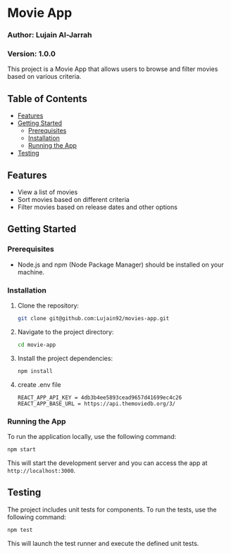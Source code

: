 # Movie App

### Author: Lujain Al-Jarrah

### Version: 1.0.0

This project is a Movie App that allows users to browse and filter movies based on various criteria.

## Table of Contents

- [Features](#features)
- [Getting Started](#getting-started)
  - [Prerequisites](#prerequisites)
  - [Installation](#installation)
  - [Running the App](#running-the-app)
- [Testing](#testing)

## Features

- View a list of movies
- Sort movies based on different criteria
- Filter movies based on release dates and other options

## Getting Started

### Prerequisites

- Node.js and npm (Node Package Manager) should be installed on your machine.

### Installation

1. Clone the repository:

   ```bash
   git clone git@github.com:Lujain92/movies-app.git
   ```

2. Navigate to the project directory:

   ```bash
   cd movie-app
   ```

3. Install the project dependencies:

   ```bash
   npm install
   ```
4. create .env file

   ```
   REACT_APP_API_KEY = 4db3b4ee5893cead9657d41699ec4c26
   REACT_APP_BASE_URL = https://api.themoviedb.org/3/

   ```

### Running the App

To run the application locally, use the following command:

```bash
npm start
```

This will start the development server and you can access the app at `http://localhost:3000`.

## Testing

The project includes unit tests for components. To run the tests, use the following command:

```bash
npm test
```

This will launch the test runner and execute the defined unit tests.
